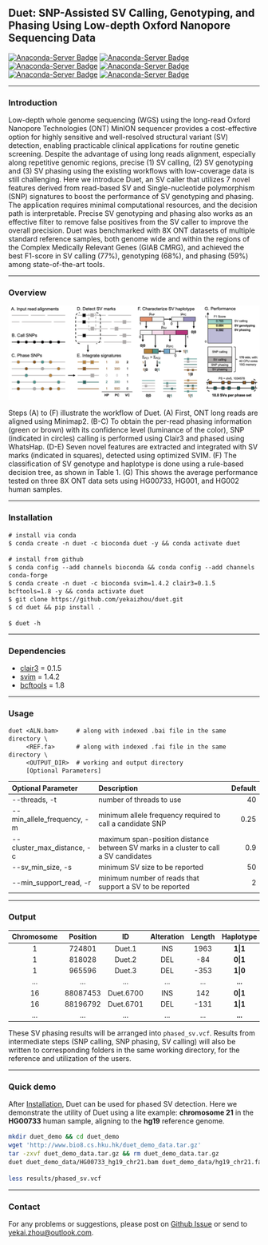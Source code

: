 ## Duet: SNP-Assisted SV Calling, Genotyping, and Phasing Using Low-depth Oxford Nanopore Sequencing Data

[![Anaconda-Server Badge](https://anaconda.org/bioconda/duet/badges/version.svg)](https://anaconda.org/bioconda/duet)
[![Anaconda-Server Badge](https://anaconda.org/bioconda/duet/badges/license.svg)](https://anaconda.org/bioconda/duet)
[![Anaconda-Server Badge](https://anaconda.org/bioconda/duet/badges/platforms.svg)](https://anaconda.org/bioconda/duet)
[![Anaconda-Server Badge](https://anaconda.org/bioconda/duet/badges/latest_release_date.svg)](https://anaconda.org/bioconda/duet)
[![Anaconda-Server Badge](https://anaconda.org/bioconda/duet/badges/downloads.svg)](https://anaconda.org/bioconda/duet)
[![Anaconda-Server Badge](https://anaconda.org/bioconda/duet/badges/installer/conda.svg)](https://anaconda.org/bioconda/duet)

---
### Introduction

Low-depth whole genome sequencing (WGS) using the long-read Oxford Nanopore Technologies (ONT) MinION sequencer provides a cost-effective option for highly sensitive and well-resolved structural variant (SV) detection, enabling practicable clinical applications for routine genetic screening. Despite the advantage of using long reads alignment, especially along repetitive genomic regions, precise (1) SV calling, (2) SV genotyping and (3) SV phasing using the existing workflows with low-coverage data is still challenging. Here we introduce Duet, an SV caller that utilizes 7 novel features derived from read-based SV and Single-nucleotide polymorphism (SNP) signatures to boost the performance of SV genotyping and phasing. The application requires minimal computational resources, and the decision path is interpretable. Precise SV genotyping and phasing also works as an effective filter to remove false positives from the SV caller to improve the overall precision. Duet was benchmarked with 8X ONT datasets of multiple standard reference samples, both genome wide and within the regions of the Complex Medically Relevant Genes (GIAB CMRG), and achieved the best F1-score in SV calling (77%), genotyping (68%), and phasing (59%) among state-of-the-art tools.

---
### Overview

![](docs/overview.png)

Steps (A) to (F) illustrate the workflow of Duet. (A) First, ONT long reads are aligned using Minimap2. (B-C) To obtain the per-read phasing information (green or brown) with its confidence level (luminance of the color), SNP (indicated in circles) calling is performed using Clair3 and phased using WhatsHap. (D-E) Seven novel features are extracted and integrated with SV marks (indicated in squares), detected using optimized SVIM. (F) The classification of SV genotype and haplotype is done using a rule-based decision tree, as shown in Table 1. (G) This shows the average performance tested on three 8X ONT data sets using HG00733, HG001, and HG002 human samples.

---
### Installation

```shell
# install via conda
$ conda create -n duet -c bioconda duet -y && conda activate duet

# install from github
$ conda config --add channels bioconda && conda config --add channels conda-forge
$ conda create -n duet -c bioconda svim=1.4.2 clair3=0.1.5 bcftools=1.8 -y && conda activate duet
$ git clone https://github.com/yekaizhou/duet.git
$ cd duet && pip install .

$ duet -h
```

---
### Dependencies

- [clair3](https://github.com/HKU-BAL/Clair3) = 0.1.5
- [svim](https://github.com/eldariont/svim) = 1.4.2
- [bcftools](https://anaconda.org/bioconda/bcftools) = 1.8

---
### Usage

    duet <ALN.bam>     # along with indexed .bai file in the same directory \
         <REF.fa>      # along with indexed .fai file in the same directory \
         <OUTPUT_DIR>  # working and output directory
         [Optional Parameters]

| Optional Parameter | Description | Default |
| :------------ |:---------------|-------------:|
|--threads, -t|number of threads to use|40|
|--min_allele_frequency, -m|minimum allele frequency required to call a candidate SNP|0.25|
|--cluster_max_distance, -c|maximum span-position distance between SV marks in a cluster to call a SV candidates|0.9|
|--sv_min_size, -s|minimum SV size to be reported|50|
|--min_support_read, -r|minimum number of reads that support a SV to be reported|2|

---
### Output
   
| Chromosome | Position | ID | Alteration | Length | Haplotype | Phase Set |
|:---:|:---:|:---:|:---:|:---:|:---:|:---:|
|1|724801|Duet.1|INS|1963|**1\|1**|639244|
|1|818028|Duet.2|DEL|-84|**0\|1**|639244|
|1|965596|Duet.3|DEL|-353|**1\|0**|639244|
|...|...|...|...|...|**...**|...|
|16|88087453|Duet.6700|INS|142|**0\|1**|85189772|
|16|88196792|Duet.6701|DEL|-131|**1\|1**|85189772|
|...|...|...|...|...|**...**|...|
    
These SV phasing results will be arranged into `phased_sv.vcf`. Results from intermediate steps (SNP calling, SNP phasing, SV calling) will also be written to corresponding folders in the same working directory, for the reference and utilization of the users.

---
### Quick demo

After [Installation](#installation), Duet can be used for phased SV detection. Here we demonstrate the utility of Duet using a lite example: **chromosome 21** in the **HG00733** human sample, aligning to the **hg19** reference genome.

```bash
mkdir duet_demo && cd duet_demo
wget 'http://www.bio8.cs.hku.hk/duet_demo_data.tar.gz'
tar -zxvf duet_demo_data.tar.gz && rm duet_demo_data.tar.gz
duet duet_demo_data/HG00733_hg19_chr21.bam duet_demo_data/hg19_chr21.fa results

less results/phased_sv.vcf
```

---
### Contact

For any problems or suggestions, please post on [Github Issue](https://github.com/yekaizhou/duet/issues) or send to yekai.zhou@outlook.com.
